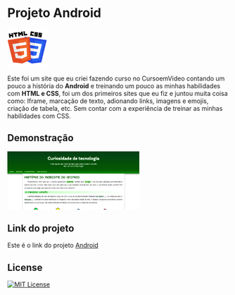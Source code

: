 # Projeto Android

<img src="imagens/HTML-CSS.png" alt="HTML-CSS" align="center" width="90">

Este foi um site que eu criei fazendo curso no CursoemVideo contando um pouco a história do <strong>Android</strong> e treinando um pouco as minhas habilidades com <strong>HTML e CSS</strong>, foi um dos primeiros sites que eu fiz e juntou muita coisa como: Iframe, marcação de texto, adionando links, imagens e emojis, criação de tabela, etc. Sem contar com a experiência de treinar as minhas habilidades com CSS.

## Demonstração

<img src="imagens/Android.png" alt="Android" align="center" width="300"/>

## Link do projeto

Este é o link do projeto <a href= "https://anajulialeite.github.io/projeto-android/">Android</a>

## License

[![MIT License](https://img.shields.io/badge/License-MIT-green.svg)](./LICENSE)
